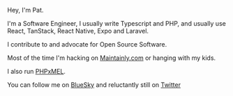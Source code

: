 Hey, I'm Pat.

I'm a Software Engineer, I usually write Typescript and PHP, and usually use React, TanStack, React Native, Expo and Laravel.

I contribute to and advocate for Open Source Software.

Most of the time I'm hacking on [Maintainly.com](https://maintainly.com) or hanging with my kids.

I also run [PHPxMEL](https://phpxmel.com).

You can follow me on [BlueSky](https://bsky.app/profile/patrickomeara.bsky.social) and reluctantly still on [Twitter](https://x.com/patomeara)
